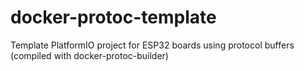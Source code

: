# docker-protoc-template
Template PlatformIO project for ESP32 boards using protocol buffers (compiled with docker-protoc-builder)
